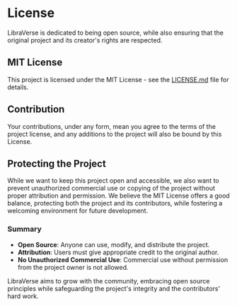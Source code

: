 
# License

LibraVerse is dedicated to being open source, while also ensuring that the original project and its creator's rights are respected.

## MIT License

This project is licensed under the MIT License - see the [LICENSE.md](LICENSE.md) file for details.

## Contribution

Your contributions, under any form, mean you agree to the terms of the project license, and any additions to the project will also be bound by this License.

## Protecting the Project

While we want to keep this project open and accessible, we also want to prevent unauthorized commercial use or copying of the project without proper attribution and permission. We believe the MIT License offers a good balance, protecting both the project and its contributors, while fostering a welcoming environment for future development.

### Summary

- **Open Source**: Anyone can use, modify, and distribute the project.
- **Attribution**: Users must give appropriate credit to the original author.
- **No Unauthorized Commercial Use**: Commercial use without permission from the project owner is not allowed.

LibraVerse aims to grow with the community, embracing open source principles while safeguarding the project's integrity and the contributors' hard work.
